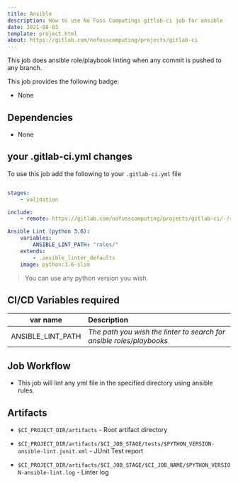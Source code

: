 ```yaml
---
title: Ansible
description: How to use No Fuss Computings gitlab-ci job for ansible
date: 2021-08-03
template: project.html
about: https://gitlab.com/nofusscomputing/projects/gitlab-ci
---
```


This job does ansible role/playbook linting when any commit is pushed to any branch.


This job provides the following badge:

- None


## Dependencies

- None


## your .gitlab-ci.yml changes

To use this job add the following to your `.gitlab-ci.yml` file

``` yaml

stages:
    - validation

include:
    - remote: https://gitlab.com/nofusscomputing/projects/gitlab-ci/-/raw/development/ansible/.gitlab-ci.yml

Ansible Lint (python 3.6):
    variables:
        ANSIBLE_LINT_PATH: "roles/"
    extends:
        - .ansible_linter_defaults
    image: python:3.6-slim

```

> You can use any python version you wish.


## CI/CD Variables required

| var name | Description |
|:----:|:----|
| ANSIBLE_LINT_PATH | *The path you wish the linter to search for ansible roles/playbooks* |


## Job Workflow

- This job will lint any yml file in the specified directory using ansible rules.


## Artifacts

- `$CI_PROJECT_DIR/artifacts` - Root artifact directory

- `$CI_PROJECT_DIR/artifacts/$CI_JOB_STAGE/tests/$PYTHON_VERSION-ansible-lint.junit.xml` - JUnit Test report

- `$CI_PROJECT_DIR/artifacts/$CI_JOB_STAGE/$CI_JOB_NAME/$PYTHON_VERSION-ansible-lint.log` - Linter log

